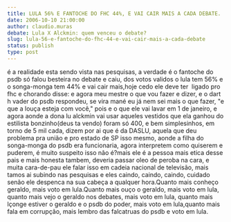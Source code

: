 ```yaml
---
title: LULA 56% E FANTOCHE DO FHC 44%, E VAI CAIR MAIS A CADA DEBATE.
date: 2006-10-10 21:00:00
author: claudio.muras
debate: Lula X Alckmin: quem venceu o debate?
slug: lula-56-e-fantoche-do-fhc-44-e-vai-cair-mais-a-cada-debate
status: publish 
type: post
---
```


é a realidade esta sendo vista nas pesquisas, a verdade é o fantoche do psdb só falou besteira no debate e caiu, dos votos validos o lula tem 56% e o songa-monga tem 44% e vai cair mais,hoje cedo ele deve ter  ligado pro fhc e chorando disse: e agora meu mestre o que vou fazer e dizer, e o dart h vader do psdb respondeu, se vira mané eu já nem sei mais o que fazer, "e que a louça esteja com você," pois e o que ele vai lavar em 1 de janeiro, e agora aonde a dona lu alckmin vai usar aqueles vestidos que ela ganhou do estilista bonzinho(deus ta vendo) foram só 400, e bem simplesinhos, em torno de 5 mil cada, dizem por ai que é da DASLU, aquela que deu problema pra união e pro estado de SP isso mesmo, aonde a filha do songa-monga do psdb era funcionaria, agora interpretem como quiserem e puderem, é muito suspeito isso não é?mais ele é a pessoa mais etica desse pais e mais honesta tambem, deveria passar oleo de peroba na cara, e muita cara-de-pau ele falar isso em cadeia nacional de televisão, mais tamos ai subindo nas pesquisas e eles caindo, caindo, caindo, cuidado senão ele despenca na sua cabeça a qualquer hora.Quanto mais conheço geraldo, mais voto em lula.Quanto mais ouço o geraldo, mais voto em lula, quanto mais vejo o geraldo nos debates, mais voto em lula, quanto mais lçonge estiver o geraldo e o psdb do poder, mais voto em lula,quanto mais fala em corrupção, mais lembro das falcatruas do psdb e voto em lula.

